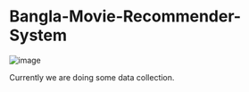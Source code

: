 # Bangla-Movie-Recommender-System

![image](https://user-images.githubusercontent.com/55651740/134043778-f2e407ad-bfbd-4876-93e3-0a896db224c8.png)


Currently we are doing some data collection.
